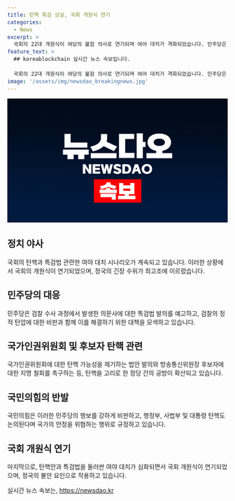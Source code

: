 ```yaml
---
title: 탄핵 특검 상실, 국회 개원식 연기
categories:
  - News
excerpt: >
  국회의 22대 개원식이 여당의 불참 의사로 연기되며 여야 대치가 격화되었습니다. 민주당은 검사 탄핵안과 특검법 발의를 통해 대 검찰 압박을 강화하고 있으며, 국민의힘은 이를 정치보복으로 비판하고 있습니다. 여당은 이에 반격하여 정적 탄압과 살인 수사 진상 조사 특검을 주장하고 있습니다. 탄핵안과 특검법을 놓고 여야 대치가 심화되면서 정치적 타협의 우려가 커지고 있습니다.
feature_text: >
  ## koreablockchain 실시간 뉴스 속보입니다.

  국회의 22대 개원식이 여당의 불참 의사로 연기되며 여야 대치가 격화되었습니다. 민주당은 검사 탄핵안과 특검법 발의를 통해 대 검찰 압박을 강화하고 있으며, 국민의힘은 이를 정치보복으로 비판하고 있습니다. 여당은 이에 반격하여 정적 탄압과 살인 수사 진상 조사 특검을 주장하고 있습니다. 탄핵안과 특검법을 놓고 여야 대치가 심화되면서 정치적 타협의 우려가 커지고 있습니다.
image: '/assets/img/newsdao_breakingnews.jpg'
---
```


<p><img src="/assets/img/newsdao_breakingnews.jpg" alt="koreablockchain 속보" /></p>

<h2 data-ke-size="size26">정치 야사</h2>

<p data-ke-size="size16">국회의 탄핵과 특검법 관련한 여야 대치 시나리오가 계속되고 있습니다. 이러한 상황에서 국회의 개원식이 연기되었으며, 정국의 긴장 수위가 최고조에 이르렀습니다.</p>

<h2 data-ke-size="size24">민주당의 대응</h2>

<p data-ke-size="size16">민주당은 검찰 수사 과정에서 발생한 의문사에 대한 특검법 발의를 예고하고, 검찰의 정적 탄압에 대한 비판과 함께 이를 해결하기 위한 대책을 모색하고 있습니다.</p>

<h2 data-ke-size="size24">국가인권위원회 및 후보자 탄핵 관련</h2>

<p data-ke-size="size16">국가인권위원회에 대한 탄핵 가능성을 제기하는 법안 발의와 방송통신위원장 후보자에 대한 지명 철회를 촉구하는 등, 탄핵을 고리로 한 정당 간의 공방이 확산되고 있습니다.</p>

<h2 data-ke-size="size24">국민의힘의 반발</h2>

<p data-ke-size="size16">국민의힘은 이러한 민주당의 행보를 강하게 비판하고, 행정부, 사법부 및 대통령 탄핵도 논의된다며 국가의 안정을 위협하는 행위로 규정하고 있습니다.</p>

<h2 data-ke-size="size24">국회 개원식 연기</h2>

<p data-ke-size="size16">마지막으로, 탄핵안과 특검법을 둘러싼 여야 대치가 심화되면서 국회 개원식이 연기되었으며, 정국의 불안 요인으로 작용하고 있습니다.</p>
실시간 뉴스 속보는, <a href="https://newsdao.kr" rel="dofollow">https://newsdao.kr</a>


